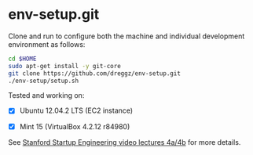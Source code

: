 env-setup.git
=========
Clone and run to configure both the machine and individual development environment as
follows:

```sh
cd $HOME
sudo apt-get install -y git-core
git clone https://github.com/dreggz/env-setup.git
./env-setup/setup.sh   
```

Tested and working on:
- [x] Ubuntu 12.04.2 LTS (EC2 instance)
- [x] Mint 15 (VirtualBox 4.2.12 r84980)


See [Stanford Startup Engineering video lectures 4a/4b](https://class.coursera.org/startup-001/lecture/index) for more details.

